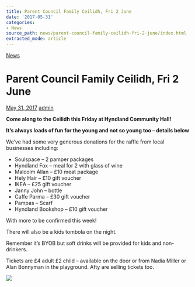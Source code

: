 ```yaml
---
title: Parent Council Family Ceilidh, Fri 2 June
date: '2017-05-31'
categories:
- News
source_path: news/parent-council-family-ceilidh-fri-2-june/index.html
extracted_mode: article
---
```

[News](/news/)

# Parent Council Family Ceilidh, Fri 2 June

[May 31, 2017](/news/parent-council-family-ceilidh-fri-2-june/) [admin](author/admin/)

**Come along to the Ceilidh this Friday at Hyndland Community Hall!**

**It’s always loads of fun for the young and not so young too – details below**

We’ve had some very generous donations for the raffle from local businesses including:

- Soulspace – 2 pamper packages
- Hyndland Fox – meal for 2 with glass of wine
- Malcolm Allan – £10 meat package
- Hely Hair – £10 gift voucher
- IKEA – £25 gift voucher
- Janny John – bottle
- Caffe Parma – £30 gift voucher
- Pampas – Scarf
- Hyndland Bookshop – £10 gift voucher

With more to be confirmed this week!

There will also be a kids tombola on the night.

Remember it’s BYOB but soft drinks will be provided for kids and non-drinkers.

Tickets are £4 adult £2 child – available on the door or from Nadia Miller or Alan Bonnyman in the playground. Afty are selling tickets too.

[![](/assets/images/2017/05/unnamed-1.jpg)](/assets/images/2017/05/unnamed-1.jpg)
